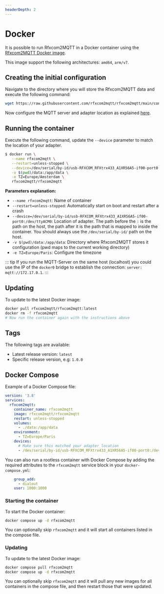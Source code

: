 ```yaml
---
headerDepth: 2
---
```


# Docker
It is possible to run Rfxcom2MQTT in a Docker container using the [Rfxcom2MQTT Docker image](https://hub.docker.com/r/rfxcom2mqtt/rfxcom2mqtt/).

This image support the following architectures: `amd64`, `arm/v7`.

## Creating the initial configuration
Navigate to the directory where you will store the Rfxcom2MQTT data and execute the following command:

```bash
wget https://raw.githubusercontent.com/rfxcom2mqtt/rfxcom2mqtt/main/config/config.yaml -P data
```

Now configure the MQTT server and adapter location as explained [here](./configuration/README.md).

## Running the container

Execute the following command, update the `--device` parameter to match the location of your adapter.

```bash
$ docker run \
   --name rfxcom2mqtt \
   --restart=unless-stopped \
   --device=/dev/serial/by-id/usb-RFXCOM_RFXtrx433_A1XR56A5-if00-port0:/dev/ttyACM0 \
   -v $(pwd)/data:/app/data \
   -e TZ=Europe/Amsterdam \
   rfxcom2mqtt/rfxcom2mqtt
```

**Parameters explanation:**  
* `--name rfxcom2mqtt`: Name of container
* `--restart=unless-stopped`: Automatically start on boot and restart after a crash
* `--device=/dev/serial/by-id/usb-RFXCOM_RFXtrx433_A1XR56A5-if00-port0:/dev/ttyACM0`: Location of adapter. The path before the `:` is the path on the host, the path after it is the path that is mapped to inside the container. You should always use the `/dev/serial/by-id/` path on the host.
* `-v $(pwd)/data:/app/data`: Directory where Rfxcom2MQTT stores it configuration (pwd maps to the current working directory)
* `-e TZ=Europe/Paris`: Configure the timezone

::: tip
If you run the MQTT-Server on the same host (localhost) you could use the IP
of the `docker0` bridge to establish the connection: `server: mqtt://172.17.0.1`.
:::

## Updating
To update to the latest Docker image:
```bash
docker pull rfxcom2mqtt/rfxcom2mqtt:latest
docker rm -f rfxcom2mqtt
# Now run the container again with the instructions above
```

## Tags
The following tags are available:
- Latest release version: `latest`
- Specific release version, e.g: `1.0.0`

## Docker Compose

Example of a Docker Compose file:

```yaml
version: '3.8'
services:
  rfxcom2mqtt:
    container_name: rfxcom2mqtt
    image: rfxcom2mqtt/rfxcom2mqtt
    restart: unless-stopped
    volumes:
      - ./data:/app/data
    environment:
      - TZ=Europe/Paris
    devices:
      # Make sure this matched your adapter location
      - /dev/serial/by-id/usb-RFXCOM_RFXtrx433_A1XR56A5-if00-port0:/dev/ttyACM0
```

You can also run a rootless container with Docker Compose by adding the required attributes to the `rfxcom2mqtt` service block in your `docker-compose.yml`:

```yaml
    group_add:
      - dialout
    user: 1000:1000
```
### Starting the container
To start the Docker container:
```bash
docker compose up -d rfxcom2mqtt
```

You can optionally skip `rfxcom2mqtt` and it will start all containers listed in the compose file.

### Updating
To update to the latest Docker image:
```bash
docker compose pull rfxcom2mqtt
docker compose up -d rfxcom2mqtt
```

You can optionally skip `rfxcom2mqtt` and it will pull any new images for all containers in the compose file, and then restart those that were updated.
